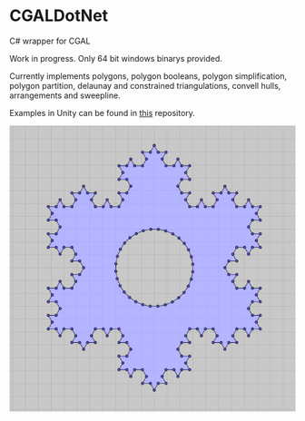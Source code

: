 # CGALDotNet
C# wrapper for CGAL

Work in progress. Only 64 bit windows binarys provided.

Currently implements polygons, polygon booleans, polygon simplification, polygon partition, delaunay and constrained triangulations, convell hulls, arrangements and sweepline.


Examples in Unity can be found in [this](https://github.com/Scrawk/CGALDotNetUnity) repository.


![KockStar](./Media/KockStar.jpg)
